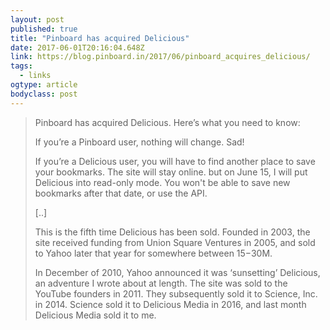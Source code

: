 ```yaml
---
layout: post 
published: true 
title: "Pinboard has acquired Delicious" 
date: 2017-06-01T20:16:04.648Z 
link: https://blog.pinboard.in/2017/06/pinboard_acquires_delicious/ 
tags:
  - links
ogtype: article 
bodyclass: post 
---
```


> Pinboard has acquired Delicious. Here’s what you need to know:
> 
> If you’re a Pinboard user, nothing will change. Sad!
> 
> If you’re a Delicious user, you will have to find another place to save your bookmarks. The site will stay online. but on June 15, I will put Delicious into read-only mode. You won't be able to save new bookmarks after that date, or use the API.
> 
> [..]
> 
> This is the fifth time Delicious has been sold. Founded in 2003, the site received funding from Union Square Ventures in 2005, and sold to Yahoo later that year for somewhere between $15-$30M.
> 
> In December of 2010, Yahoo announced it was ‘sunsetting’ Delicious, an adventure I wrote about at length. The site was sold to the YouTube founders in 2011. They subsequently sold it to Science, Inc. in 2014. Science sold it to Delicious Media in 2016, and last month Delicious Media sold it to me.
